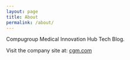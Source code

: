 ```yaml
---
layout: page
title: About
permalink: /about/
---
```

Compugroup Medical Innovation Hub Tech Blog.

Visit the company site at: [cgm.com](https://www.cgm.com)